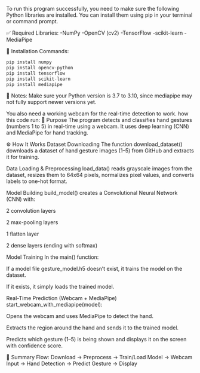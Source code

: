 To run this program successfully, you need to make sure the following Python libraries are installed. You can install them using pip in your terminal or command prompt.

✅ Required Libraries:
-NumPy
-OpenCV (cv2)
-TensorFlow
-scikit-learn
-MediaPipe

🔧 Installation Commands:

```python
pip install numpy
pip install opencv-python
pip install tensorflow
pip install scikit-learn
pip install mediapipe
```
📝 Notes:
Make sure your Python version is 3.7 to 3.10, since mediapipe may not fully support newer versions yet.

You also need a working webcam for the real-time detection to work.
how this code run:
🧠 Purpose
The program detects and classifies hand gestures (numbers 1 to 5) in real-time using a webcam. It uses deep learning (CNN) and MediaPipe for hand tracking.

⚙️ How It Works
Dataset Downloading
The function download_dataset() downloads a dataset of hand gesture images (1–5) from GitHub and extracts it for training.

Data Loading & Preprocessing
load_data() reads grayscale images from the dataset, resizes them to 64x64 pixels, normalizes pixel values, and converts labels to one-hot format.

Model Building
build_model() creates a Convolutional Neural Network (CNN) with:

2 convolution layers

2 max-pooling layers

1 flatten layer

2 dense layers (ending with softmax)

Model Training
In the main() function:

If a model file gesture_model.h5 doesn’t exist, it trains the model on the dataset.

If it exists, it simply loads the trained model.

Real-Time Prediction (Webcam + MediaPipe)
start_webcam_with_mediapipe(model):

Opens the webcam and uses MediaPipe to detect the hand.

Extracts the region around the hand and sends it to the trained model.

Predicts which gesture (1–5) is being shown and displays it on the screen with confidence score.

🔁 Summary Flow:
Download → Preprocess → Train/Load Model → Webcam Input → Hand Detection → Predict Gesture → Display
